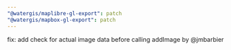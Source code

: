 ```yaml
---
"@watergis/maplibre-gl-export": patch
"@watergis/mapbox-gl-export": patch
---
```


fix: add check for actual image data before calling addImage by @jmbarbier
